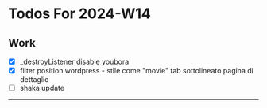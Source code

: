 # Todos For 2024-W14

## Work

- [x] _destroyListener disable youbora
- [x] filter position wordpress - stile come "movie" tab sottolineato pagina di dettaglio
- [ ] shaka update

---
